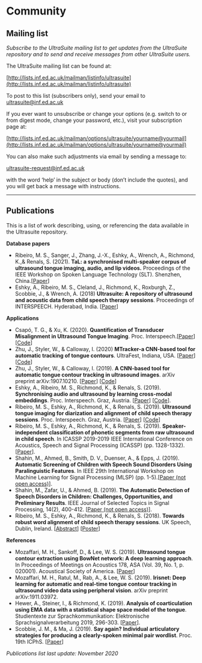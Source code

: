 # Community

## Mailing list

*Subscribe to the UltraSuite mailing list to get updates from the UltraSuite repository and to send and receive messages from other UltraSuite users.*

The UltraSuite mailing list can be found at: 

[http://lists.inf.ed.ac.uk/mailman/listinfo/ultrasuite](http://lists.inf.ed.ac.uk/mailman/listinfo/ultrasuite)

To post to this list (subscribers only), send your email to [ultrasuite@inf.ed.ac.uk](mailto:ultrasuite@inf.ed.ac.uk)

If you ever want to unsubscribe or change your options (e.g. switch to or from digest mode, change your password, etc.), visit your subscription page at:

[http://lists.inf.ed.ac.uk/mailman/options/ultrasuite/yourname@yourmail](http://lists.inf.ed.ac.uk/mailman/options/ultrasuite/yourname@yourmail)

You can also make such adjustments via email by sending a message to:

[ultrasuite-request@inf.ed.ac.uk](mailto:ultrasuite-request@inf.ed.ac.uk?subject=help)

with the word ‘help’ in the subject or body (don’t include the quotes), and you will get back a message with instructions.

------

## Publications

This is a list of work describing, using, or referencing the data available in the Ultrasuite repository.

**Database papers**

- Ribeiro, M. S., Sanger, J., Zhang, J.-X., Eshky, A., Wrench, A., Richmond, K.,& Renals, S. (2021).  **TaL: a synchronised multi-speaker corpus of ultrasound tongue imaging, audio, and lip videos.** Proceedings of the IEEE Workshop on Spoken Language Technology (SLT). Shenzhen, China.[[Paper](../papers/tal_corpus_SLT2021.pdf)]
- Eshky, A., Ribeiro, M. S., Cleland, J., Richmond, K., Roxburgh, Z.,  Scobbie, J., & Wrench, A. (2018) **Ultrasuite: A repository of ultrasound and acoustic data from child speech therapy sessions**. Proceedings of INTERSPEECH. Hyderabad, India. [[Paper](../papers/ultrasuite_IS18.pdf)]

**Applications**

- Csapó, T. G., & Xu, K. (2020). **Quantification of Transducer Misalignment in Ultrasound Tongue Imaging**. Proc. Interspeech.[[Paper](https://arxiv.org/pdf/2008.02470.pdf)] [[Code](https://github.com/BME-SmartLab/UTI-misalignment/)]
- Zhu, J., Styler, W., & Calloway, I. (2020) **MTracker-a CNN-based tool for automatic tracking of tongue contours**. UltraFest, Indiana, USA. [[Paper](https://ultrafest2020.indiana.edu/abstracts/UltraFest_IX__Zhu_Styler_Calloway_MTracker.pdf)] [[Code](https://github.com/lingjzhu/mtracker.github.io)]
- Zhu, J., Styler, W., & Calloway, I. (2019). **A CNN-based tool for automatic tongue contour tracking in ultrasound images**. arXiv preprint arXiv:1907.10210. [[Paper](https://arxiv.org/pdf/1907.10210.pdf)] [[Code](https://github.com/lingjzhu/mtracker.github.io)]
- Eshky, A., Ribeiro, M. S., Richmond, K., & Renals, S. (2019). **Synchronising audio and ultrasound by learning cross-modal embeddings**. Proc. Interspeech. Graz, Austria. [[Paper](https://arxiv.org/pdf/1907.00758.pdf)] [[Code](https://github.com/aeshky/ultrasync)].
- Ribeiro, M. S., Eshky, A., Richmond, K., & Renals, S. (2019). **Ultrasound tongue imaging for diarization and alignment of child speech therapy sessions**. Proc. Interspeech. Graz, Austria. [[Paper](https://arxiv.org/pdf/1907.00818.pdf)] [[Code](https://github.com/UltraSuite/ultrasuite-kaldi)]
- Ribeiro, M. S., Eshky, A., Richmond, K., & Renals, S. (2019). **Speaker-independent classification of phonetic segments from raw ultrasound in child speech**. In ICASSP 2019-2019 IEEE International Conference on Acoustics, Speech and Signal Processing (ICASSP) (pp. 1328-1332). [[Paper](https://arxiv.org/pdf/1907.01413.pdf)].
- Shahin, M., Ahmed, B., Smith, D. V., Duenser, A., & Epps, J. (2019). **Automatic Screening of Children with Speech Sound Disorders Using Paralinguistic Features**. In IEEE 29th International Workshop on Machine Learning for Signal Processing (MLSP) (pp. 1-5).[[Paper (not open access)](https://ieeexplore.ieee.org/abstract/document/8918725)].
- Shahin, M., Zafar, U., & Ahmed, B. (2019). **The Automatic Detection of Speech Disorders in Children: Challenges, Opportunities, and Preliminary Results**. IEEE Journal of Selected Topics in Signal Processing, 14(2), 400-412. [[Paper (not open access)](https://ieeexplore.ieee.org/abstract/document/8931568)].
- Ribeiro, M. S., Eshky, A., Richmond, K., & Renals, S. (2018). **Towards robust word alignment of child speech therapy sessions**. UK Speech, Dublin, Ireland. [[Abstract](http://homepages.inf.ed.ac.uk/mribeir2/share/ukspeech18-abstract.pdf)] [[Poster](http://homepages.inf.ed.ac.uk/mribeir2/share/ukspeech18-poster.pdf)]

**References**

- Mozaffari, M. H., Sankoff, D., & Lee, W. S. (2019). **Ultrasound tongue contour extraction using BowNet network: A deep learning approach**. In Proceedings of Meetings on Acoustics 178, ASA (Vol. 39, No. 1, p. 020001). Acoustical Society of America. [[Paper](https://asa.scitation.org/doi/pdf/10.1121/2.0001117)]
- Mozaffari, M. H., Ratul, M., Rab, A., & Lee, W. S. (2019). **Irisnet: Deep learning for automatic and real-time tongue contour tracking in ultrasound video data using peripheral vision**. arXiv preprint arXiv:1911.03972.
- Hewer, A., Steiner, I., & Richmond, K. (2019). **Analysis of coarticulation using EMA data with a statistical shape space model of the tongue**. Studientexte zur Sprachkommunikation: Elektronische Sprachsignalverarbeitung 2019, 296-303. [[Paper](http://httpd.coli.uni-saarland.de/~steiner/publications/ESSV2019Hewer.pdf)].
- Scobbie, J. M., & Ma, J. (2019). **Say again? Individual articulatory strategies for producing a clearly-spoken minimal pair wordlist**. Proc. 19th ICPhS. [[Paper](https://icphs2019.org/icphs2019-fullpapers/pdf/full-paper_975.pdf)]



*Publications list last update: November 2020*